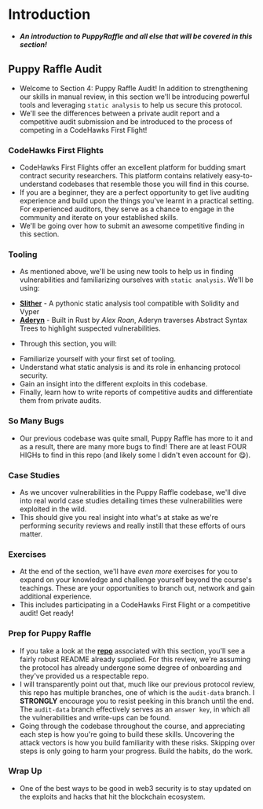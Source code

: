 # Introduction
- ***An introduction to PuppyRaffle and all else that will be covered in this section!***

## Puppy Raffle Audit
- Welcome to Section 4: Puppy Raffle Audit! In addition to strengthening our skills in manual review, in this section we'll be introducing powerful tools and leveraging `static analysis` to help us secure this protocol.
- We'll see the differences between a private audit report and a competitive audit submission and be introduced to the process of competing in a CodeHawks First Flight!

### CodeHawks First Flights
- CodeHawks First Flights offer an excellent platform for budding smart contract security researchers. This platform contains relatively easy-to-understand codebases that resemble those you will find in this course.
- If you are a beginner, they are a perfect opportunity to get live auditing experience and build upon the things you've learnt in a practical setting. For experienced auditors, they serve as a chance to engage in the community and iterate on your established skills.
- We'll be going over how to submit an awesome competitive finding in this section.

### Tooling
- As mentioned above, we'll be using new tools to help us in finding vulnerabilities and familiarizing ourselves with `static analysis`. We'll be using:

* **[Slither](https://github.com/crytic/slither)** - A pythonic static analysis tool compatible with Solidity and Vyper
* **[Aderyn](https://github.com/Cyfrin/aderyn)** - Built in Rust by _Alex Roan_, Aderyn traverses Abstract Syntax Trees to highlight suspected vulnerabilities.

- Through this section, you will:

* Familiarize yourself with your first set of tooling.
* Understand what static analysis is and its role in enhancing protocol security.
* Gain an insight into the different exploits in this codebase.
* Finally, learn how to write reports of competitive audits and differentiate them from private audits.

### So Many Bugs
- Our previous codebase was quite small, Puppy Raffle has more to it and as a result, there are many more bugs to find! There are at least FOUR HIGHs to find in this repo (and likely some I didn't even account for 😋).

### Case Studies
- As we uncover vulnerabilities in the Puppy Raffle codebase, we'll dive into real world case studies detailing times these vulnerabilities were exploited in the wild.
- This should give you real insight into what's at stake as we're performing security reviews and really instill that these efforts of ours matter.

### Exercises
- At the end of the section, we'll have _even more_ exercises for you to expand on your knowledge and challenge yourself beyond the course's teachings. These are your opportunities to branch out, network and gain additional experience.
- This includes participating in a CodeHawks First Flight or a competitive audit! Get ready!

### Prep for Puppy Raffle
- If you take a look at the **[repo](https://github.com/Cyfrin/4-puppy-raffle-audit)** associated with this section, you'll see a fairly robust README already supplied. For this review, we're assuming the protocol has already undergone some degree of onboarding and they've provided us a respectable repo.
- I will transparently point out that, much like our previous protocol review, this repo has multiple branches, one of which is the `audit-data` branch. I **STRONGLY** encourage you to resist peeking in this branch until the end. The `audit-data` branch effectively serves as an `answer key`, in which all the vulnerabilities and write-ups can be found.
- Going through the codebase throughout the course, and appreciating each step is how you're going to build these skills. Uncovering the attack vectors is how you build familiarity with these risks. Skipping over steps is only going to harm your progress. Build the habits, do the work.

### Wrap Up
- One of the best ways to be good in web3 security is to stay updated on the exploits and hacks that hit the blockchain ecosystem.
